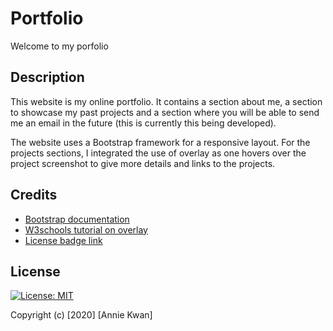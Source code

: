 # Portfolio
Welcome to my porfolio

## Description
This website is my online portfolio. It contains a section about me, a section to showcase my past projects and a section where you will be able to send me an email in the future (this is currently this being developed). 

The website uses a Bootstrap framework for a responsive layout. For the projects sections, I integrated the use of overlay as one hovers over the project screenshot to give more details and links to the projects.

## Credits

* [Bootstrap documentation](https://getbootstrap.com/)
* [W3schools tutorial on overlay](https://www.w3schools.com/howto/howto_css_image_overlay.asp)
* [License badge link](https://gist.github.com/lukas-h/2a5d00690736b4c3a7ba)


## License

[![License: MIT](https://img.shields.io/badge/License-MIT-yellow.svg)](https://opensource.org/licenses/MIT)

Copyright (c) [2020] [Annie Kwan]
